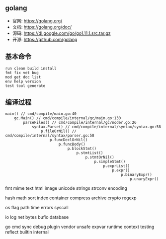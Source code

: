 ## golang

- 官网: <https://golang.org/>
- 文档: <https://golang.org/doc/>
- 源码: <https://dl.google.com/go/go1.11.1.src.tar.gz>
- 开源: <https://github.com/golang>

## 基本命令
```
run clean build install
fmt fix vet bug
mod get doc list
env help version
test tool generate
```
## 编译过程
```
main() // cmd/compile/main.go:40
    gc.Main() // cmd/compile/internal/gc/main.go:130
        parseFiles() // cmd/compile/internal/gc/noder.go:26
            syntax.Parse() // cmd/compile/internal/syntax/syntax.go:58
                p.fileOrNil() // cmd/compile/internal/syntax/parser.go:58
                    p.funcDeclOrNil()
                        p.funcBody()
                            p.blockStmt()
                                p.stmtList()
                                    p.stmtOrNil()
                                        p.simpleStmt()
                                            p.exprList()
                                                p.expr()
                                                    p.binaryExpr()
                                                        p.unaryExpr()

```

fmt
mime
text
html
image
unicode
strings
strconv
encoding

hash
math
sort
index
container
compress
archive
crypto
regexp

os
flag
path
time
errors
syscall

io
log
net
bytes
bufio
database

go
cmd
sync
debug
plugin
vendor
unsafe
expvar
runtime
context
testing
reflect
builtin
internal

